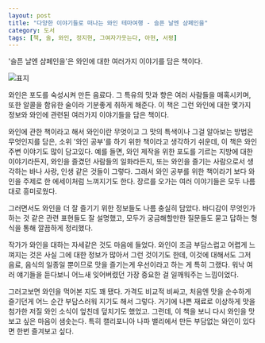 ```yaml
---
layout: post
title: "다양한 이야기들로 떠나는 와인 테마여행 - 슬픈 날엔 샴페인을"
category: 도서
tags: [책, 술, 와인, 정지현, 그여자가웃는다, 아현, 서평]
---
```


'슬픈 날엔 샴페인을'은
와인에 대한 여러가지 이야기를 담은 책이다.

![표지](https://lh3.googleusercontent.com/5zyOc4UsSuhmB3FPRSqd08apXxZtxnOSFjvj61X_zc-wd-WcFO1QfW-PZlnSDBqCUa6UfdPgI1cjvg=s480)

와인은 포도를 숙성시켜 만든 음료다.
그 특유의 맛과 향은 여러 사람들을 매혹시키며,
또한 알콜을 함유한 술이라 기분좋게 취하게 해준다.
이 책은 그런 와인에 대한 몇가지 정보와
와인에 관련된 여러가지 이야기들을 담은 책이다.

와인에 관한 책이라고 해서
와인이란 무엇이고 그 맛의 특색이나 그걸 알아보는 방법은 무엇인지를 담은,
소위 '와인 공부'를 하기 위한 책이라고 생각하기 쉬운데,
이 책은 와인 주변 이야기도 많이 담고있다.
예를 들면, 와인 제작을 위한 포도를 기르는 지방에 대한 이야기라든지,
와인을 즐겼던 사람들의 일화라든지,
또는 와인을 즐기는 사람으로서 생각하는 바나 사랑, 인생 같은 것들이 그렇다.
그래서 와인 공부를 위한 책이라기 보다
와인을 주제로 한 에세이처럼 느껴지기도 한다.
장르를 오가는 여러 이야기들은 모두 나름대로 흥미로웠다.

그러면서도 와인을 더 잘 즐기기 위한 정보들도 나름 충실히 담았다.
바디감이 무엇인가 하는 것 같은 관련 표현들도 잘 설명했고,
모두가 궁금해할만한 질문들도 묻고 답하는 형식을 통해 깔끔하게 정리했다.

작가가 와인을 대하는 자세같은 것도 마음에 들었다.
와인이 조금 부담스럽고 어렵게 느껴지는 것은
사실 그에 대한 정보가 많아서 그런 것이기도 한데,
이것에 대해서도 그저 음료, 음식의 일종일 뿐이므로 맛을 즐기는게 우선이라고 하는 게 특히 그랬다.
워낙 여러 얘기들을 듣다보니 어느새 잊어버렸던 가장 중요한 걸 일깨워주는 느낌이었다.

그러고보면 와인을 먹어본 지도 꽤 됐다.
가격도 비교적 비싸고,
처음엔 맛을 순수하게 즐기던게 어느 순간 부담스러워 지기도 해서 그렇다.
거기에 나쁜 재료로 이상하게 맛을 첨가한 저질 와인 소식이 엎친데 덮치기도 했었고.
그런데, 이 책을 보니 다시 와인을 맛보고 싶은 마음이 샘솟는다.
특히 캘리포니아 나파 밸리에서 만든 부담없는 와인이 있다면 한번 즐겨보고 싶다.
